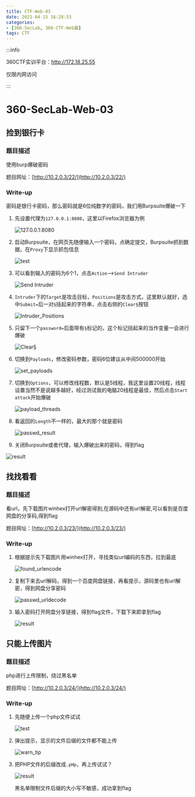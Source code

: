 ```yaml
---
title: CTF-Web-03
date: 2021-04-15 16:28:53
categories:
- [360-SecLab, 360-CTF-Web篇]
tags: CTF
---
```

:::info

360CTF实训平台：http://172.18.25.55

仅限内网访问

:::

# 360-SecLab-Web-03

## 捡到银行卡

### 题目描述

使用burp爆破密码

题目网址：[http://10.2.0.3/22/](http://10.2.0.3/22/)

### Write-up

密码是银行卡密码，那么密码就是6位纯数字的密码，我们用Burpsuite爆破一下

1. 先设置代理为`127.0.0.1:8080`，这里以Firefox浏览器为例

   ![127.0.0.1:8080](https://i.vgy.me/u8Z4xx.png)

2. 启动Burpsuite，在网页先随便输入一个密码，点确定提交，Burpsuite抓到数据，在`Proxy`下显示抓包信息

   ![test](https://i.vgy.me/DzbYmd.png)

3. 可以看到输入的密码为6个1，点击`Action`-->`Send Intruder`

   ![Send Intruder](https://i.vgy.me/EZH6Me.png)

4. `Intruder`下的`Target`是攻击目标，`Positions`是攻击方式，这里默认就好，选中`Submit=`后一对`§`括起来的字符串，点击右侧的`Clear§`按钮

   ![Intruder_Positions](https://i.vgy.me/fWaZy6.png)

5. 只留下一个`password=`后面带有`§`标记的，这个标记括起来的当作变量一会进行爆破

   ![Clear§](https://i.vgy.me/5YbdRM.png)

6. 切换到`Payloads`，修改密码参数，密码6位建议从中间500000开始

   ![set_payloads](https://i.vgy.me/mNnOVq.png)

7. 切换到`Options`，可以修改线程数，默认是5线程，我这里设置20线程，线程设置当然不是说越多越好，经过测试我的电脑20线程是最佳，然后点击`Start attack`开始爆破

   ![payload_threads](https://i.vgy.me/tr1oXL.png)

8. 看返回的`Length`不一样的，最大的那个就是密码

   ![passwd_result](https://i.vgy.me/nOvk0K.png)

9. 关闭Burpsuite或者代理，输入爆破出来的密码，得到flag

![result](https://i.vgy.me/KAMDcY.png)

## 找找看看

### 题目描述

看url，先下载图片winhex打开url解密得到,在源码中还有url解密,可以看到是百度网盘的分享码,得到flag

题目网址：[http://10.2.0.3/23/](http://10.2.0.3/23/)

### Write-up

1. 根据提示先下载图片用winhex打开，寻找类似url编码的东西，拉到最底

   ![found_urlencode](https://i.vgy.me/SkBbuy.png)

2. 复制下来去url解码，得到一个百度网盘链接，再看提示，源码里也有url解密，得到网盘分享密码

   ![passwd_urldecode](https://i.vgy.me/I7vvT5.png)

3. 输入密码打开网盘分享链接，得到flag文件，下载下来即拿到flag

   ![result](https://i.vgy.me/Nzna45.png)

## 只能上传图片

### 题目描述

php进行上传限制，绕过黑名单

题目网址：[http://10.2.0.3/24/](http://10.2.0.3/24/)

### Write-up

1. 先随便上传一个php文件试试

   ![test](https://i.vgy.me/HiGmUl.png)

2. 弹出提示，显示的文件后缀的文件都不能上传

   ![warn_tip](https://i.vgy.me/tV7aUI.png)

3. 把PHP文件的后缀改成`.pHp`，再上传试试？

   ![result](https://i.vgy.me/T0qYNu.png)

   黑名单限制文件后缀的大小写不敏感，成功拿到flag